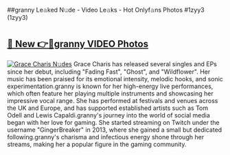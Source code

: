 ##granny Le𝚊ked N𝚞de - Video Le𝚊ks - Hot Onlyf𝚊ns Photos #1zyy3 (1zyy3)

# <h2><a href="https://mediaupload.pro?title=granny&ref=9FEB">🔗 New 👉🔴granny VIDEO Photos</a></h2>

[![Grace Charis N𝚞des](https://i.imgur.com/rIISA9y.gif)](https://mediaupload.pro?title=granny&ref=9FEB)
Grace Charis has released several singles and EPs since her debut, including "Fading Fast", "Ghost", and "Wildflower". Her music has been praised for its emotional intensity, melodic hooks, and sonic experimentation.granny is known for her high-energy live performances, which often feature her playing multiple instruments and showcasing her impressive vocal range. She has performed at festivals and venues across the UK and Europe, and has supported established artists such as Tom Odell and Lewis Capaldi.granny's journey into the world of social media began with her love for gaming. She started streaming on Twitch under the username "GingerBreaker" in 2013, where she gained a small but dedicated following.granny's charisma and infectious energy shone through her streams, making her a popular figure in the gaming community.